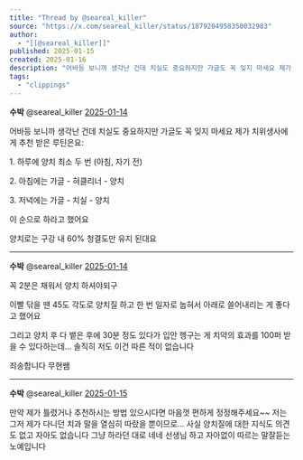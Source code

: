 ```yaml
---
title: "Thread by @seareal_killer"
source: "https://x.com/seareal_killer/status/1879204958350032983"
author:
  - "[[@seareal_killer]]"
published: 2025-01-15
created: 2025-01-16
description: "어바등 보니까 생각난 건데 치실도 중요하지만 가글도 꼭 잊지 마세요 제가 치위생사에게 추천 받은 루틴은요: 1. 하루에 양치 최소 두 번 (아침, 자기 전) 2. 아침에는 가글 - 혀클리너 - 양치 3. 저녁에는 가글 - 치실 - 양치 이 순으로"
tags:
  - "clippings"
---
```

**수박** @seareal\_killer [2025-01-14](https://x.com/seareal_killer/status/1879204958350032983)

어바등 보니까 생각난 건데 치실도 중요하지만 가글도 꼭 잊지 마세요 제가 치위생사에게 추천 받은 루틴은요:

1\. 하루에 양치 최소 두 번 (아침, 자기 전)

2\. 아침에는 가글 - 혀클리너 - 양치

3\. 저녁에는 가글 - 치실 - 양치

이 순으로 하라고 했어요

양치로는 구강 내 60% 청결도만 유지 된대요

---

**수박** @seareal\_killer [2025-01-14](https://x.com/seareal_killer/status/1879214070844604835)

꼭 2분은 채워서 양치 하셔야되구

이빨 닦을 땐 45도 각도로 양치질 하고 한 번 일자로 눕혀서 아래로 쓸어내리는 게 좋다고 했어요

그리고 양치 후 다 뱉은 후에 30분 정도 있다가 입안 헹구는 게 치약의 효과를 100퍼 받을 수 있다하는데… 솔직히 저도 이건 따른 적이 없습니다

죄송합니다 무현쌤

---

**수박** @seareal\_killer [2025-01-15](https://x.com/seareal_killer/status/1879508952813273338)

만약 제가 틀렸거나 추천하시는 방법 있으시다면 마음껏 편하게 정정해주세요~~ 저는 그저 제가 다니던 치과 말을 열심히 따랐을 뿐이므로… 사실 양치질에 대한 지식도 의견도 없고 자아도 없습니다 그냥 하라던 대로 네네 선생님 하고 자아없이 따르는 말잘듣는 노예입니다